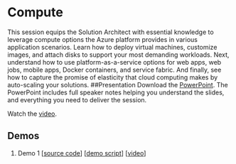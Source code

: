 # Compute
This session equips the Solution Architect with essential knowledge to leverage compute options the Azure platform provides in various application scenarios.  Learn how to deploy virtual machines, customize images, and attach disks to support your most demanding workloads.  Next, understand how to use platform-as-a-service options for web apps, web jobs, mobile apps, Docker containers, and service fabric.  And finally, see how to capture the promise of elasticity that cloud computing makes by auto-scaling your solutions.
##Presentation
Download the [PowerPoint](https://github.com/GSIAzureCOE/Compute/blob/master/todo.pptx).
The PowerPoint includes full speaker notes helping you understand the slides, and everything you need to deliver the session.

Watch the [video](https://gsiazurecoecontent.blob.core.windows.net/compute/todo.mp4).

## Demos
1. Demo 1
[[source code](https://github.com/GSIAzureCOE/Compute/blob/master/todo)]
[[demo script](https://github.com/GSIAzureCOE/Compute/blob/master/todo.docx)]
[[video](https://gsiazurecoecontent.blob.core.windows.net/compute/todo.mp4)]
